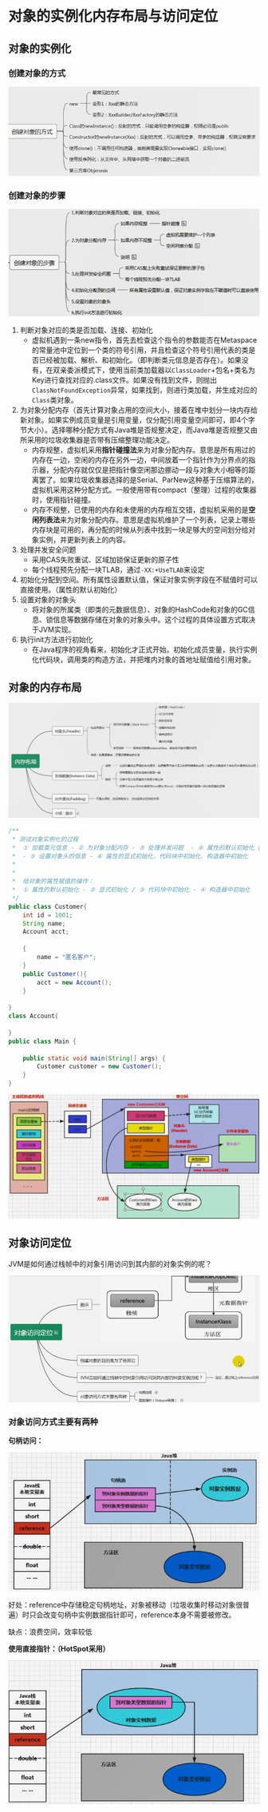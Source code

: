 # 对象的实例化内存布局与访问定位

## 对象的实例化

### 创建对象的方式

![创建对象的方式](../images/创建对象的方式.png)

###  创建对象的步骤

![创建对象的步骤](../images/创建对象的步骤.png)

1. 判断对象对应的类是否加载、连接、初始化
   - 虚拟机遇到一条new指令，首先去检查这个指令的参数能否在Metaspace的常量池中定位到一个类的符号引用，并且检查这个符号引用代表的类是否已经被加载、解析、和初始化。（即判断类元信息是否存在）。如果没有，在双亲委派模式下，使用当前类加载器以`ClassLoader`+包名+类名为Key进行查找对应的.class文件。如果没有找到文件，则抛出`ClassNotFoundException`异常，如果找到，则进行类加载，并生成对应的`Class`类对象。
2. 为对象分配内存（首先计算对象占用的空间大小，接着在堆中划分一块内存给新对象。如果实例成员变量是引用变量，仅分配引用变量空间即可，即4个字节大小）。选择哪种分配方式有Java堆是否规整决定，而Java堆是否规整又由所采用的垃圾收集器是否带有压缩整理功能决定。
   - 内存规整，虚拟机采用**指针碰撞法**来为对象分配内存。意思是所有用过的内存在一边，空闲的内存在另外一边，中间放着一个指针作为分界点的指示器，分配内存就仅仅是把指针像空闲那边挪动一段与对象大小相等的距离罢了。如果垃圾收集器选择的是Serial、ParNew这种基于压缩算法的，虚拟机采用这种分配方式。一般使用带有compact（整理）过程的收集器时，使用指针碰撞。
   - 内存不规整，已使用的内存和未使用的内存相互交错，虚拟机采用的是**空闲列表法**来为对象分配内存。意思是虚拟机维护了一个列表，记录上哪些内存块是可用的，再分配的时候从列表中找到一块足够大的空间划分给对象实例，并更新列表上的内容。
3. 处理并发安全问题
   - 采用CAS失败重试、区域加锁保证更新的原子性
   - 每个线程预先分配一块TLAB，通过`-XX:+UseTLAB`来设定
4. 初始化分配到空间。所有属性设置默认值，保证对象实例字段在不赋值时可以直接使用。（属性的默认初始化）
5. 设置对象的对象头
   - 将对象的所属类（即类的元数据信息）、对象的HashCode和对象的GC信息、锁信息等数据存储在对象的对象头中。这个过程的具体设置方式取决于JVM实现。
6. 执行init方法进行初始化
   - 在Java程序的视角看来，初始化才正式开始。初始化成员变量，执行实例化代码块，调用类的构造方法，并把堆内对象的首地址赋值给引用对象。

## 对象的内存布局

![内存布局思维导图](../images/内存布局思维导图.png)

```java
/**
 * 测试对象实例化的过程
 *  ① 加载类元信息 - ② 为对象分配内存 - ③ 处理并发问题  - ④ 属性的默认初始化（零值初始化）
 *  - ⑤ 设置对象头的信息 - ⑥ 属性的显式初始化、代码块中初始化、构造器中初始化
 *
 *
 *  给对象的属性赋值的操作：
 *  ① 属性的默认初始化 - ② 显式初始化 / ③ 代码块中初始化 - ④ 构造器中初始化
 */
public class Customer{
    int id = 1001;
    String name;
    Account acct;

    {
        name = "匿名客户";
    }
    public Customer(){
        acct = new Account();
    }

}
class Account{

}
public class Main {

    public static void main(String[] args) {
        Customer customer = new Customer();
    }
}
```

![对象的内存布局](../images/对象的内存布局.png)

## 对象访问定位

JVM是如何通过栈帧中的对象引用访问到其内部的对象实例的呢？ 

![对象访问定位思维导图](../images/对象访问定位思维导图.png)

### 对象访问方式主要有两种

**句柄访问：**

![句柄访问](../images/句柄访问.png)

好处：reference中存储稳定句柄地址，对象被移动（垃圾收集时移动对象很普遍）时只会改变句柄中实例数据指针即可，reference本身不需要被修改。

缺点：浪费空间，效率较低

**使用直接指针：（HotSpot采用）**

![使用直接指针](../images/使用直接指针.png)



